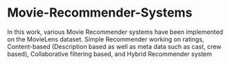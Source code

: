 # Movie-Recommender-Systems
In this work, various Movie Recommender systems have been implemented on the MovieLens dataset. 
Simple Recommender working on ratings, 
Content-based (Description based as well as meta data such as cast, crew based),
Collaborative filtering based, and
Hybrid Recommender system


